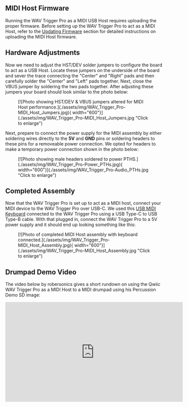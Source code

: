 



## MIDI Host Firmware

Running the WAV Trigger Pro as a MIDI USB Host requires uploading the proper firmware. Before setting up the WAV Trigger Pro to act as a MIDI Host, refer to the [Updating Firmware](./firmware.md) section for detailed instructions on uploading the MIDI Host firmware. 

## Hardware Adjustments

Now we need to adjust the HST/DEV solder jumpers to configure the board to act as a USB Host. Locate these jumpers on the underside of the board and sever the trace connecting the "Center" and "Right" pads and then carefully solder the "Center" and "Left" pads together. Next, close the VBUS jumper by soldering the two pads together. After adjusting these jumpers your board should look similar to the photo below:

<figure markdown>
[![Photo showing HST/DEV & VBUS jumpers altered for MIDI Host performance.](./assets/img/WAV_Trigger_Pro-MIDI_Host_Jumpers.jpg){ width="600"}](./assets/img/WAV_Trigger_Pro-MIDI_Host_Jumpers.jpg "Click to enlarge")
</figure>

Next, prepare to connect the power supply for the MIDI assembly by either soldering wires directly to the <b>5V</b> and <b>GND</b> pins or soldering headers to these pins for a removeable power connection. We opted for headers to make a temporary power connection shown in the photo below:

<figure markdown>
[![Photo showing male headers soldered to power PTHS.](./assets/img/WAV_Trigger_Pro-Power_PTHs.jpg){ width="600"}](./assets/img/WAV_Trigger_Pro-Audio_PTHs.jpg "Click to enlarge")
</figure>

## Completed Assembly

Now that the WAV Trigger Pro is set up to act as a MIDI host, connect your MIDI device to the WAV Trigger Pro over USB-C. We used this [USB MIDI Keyboard](https://www.amazon.com/midiplus-32-Key-Midi-Controller-AKM320/dp/B00VHKMK64?th=1) connected to the WAV Trigger Pro using a USB Type-C to USB Type-B cable. With that plugged in, connect the WAV Trigger Pro to a 5V power supply and it should end up looking something like this:

<figure markdown>
[![Photo of completed MIDI Host assembly with keyboard connected.](./assets/img/WAV_Trigger_Pro-MIDI_Host_Assembly.jpg){ width="600"}](./assets/img/WAV_Trigger_Pro-MIDI_Host_Assembly.jpg "Click to enlarge")
</figure>

## Drumpad Demo Video

The video below by robersonics gives a short rundown on using the Qwiic WAV Trigger Pro as a MIDI Host to a MIDI drumpad using his Percussion Demo SD image:

<center>
    <iframe width="560" height="315" src="https://www.youtube.com/embed/qbv-s17oHn0?si=kl01HHx8i1N7XlVc" title="YouTube video player" frameborder="0" allow="accelerometer; autoplay; clipboard-write; encrypted-media; gyroscope; picture-in-picture; web-share" referrerpolicy="strict-origin-when-cross-origin" allowfullscreen></iframe>
</center>